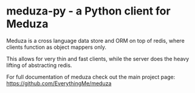 # meduza-py - a Python client for Meduza

Meduza is a cross language data store and ORM on top of redis, where clients function as object mappers only.

This allows for very thin and fast clients, while the server does the heavy lifting of abstracting redis.

For full documentation of meduza check out the main project page: https://github.com/EverythingMe/meduza


